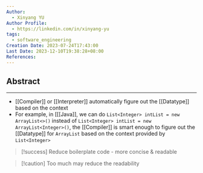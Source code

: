 ```yaml
---
Author:
  - Xinyang YU
Author Profile:
  - https://linkedin.com/in/xinyang-yu
tags:
  - software_engineering
Creation Date: 2023-07-24T17:43:00
Last Date: 2023-12-10T19:38:28+08:00
References: 
---
```

## Abstract
---
- [[Compiler]] or [[Interpreter]] automatically figure out the [[Datatype]] based on the context
- For example, in [[[Java]], we can do `List<Integer> intList = new ArrayList<>()` instead of `List<Integer> intList = new ArrayList<Integer>()`, the [[Compiler]] is smart enough to figure out the [[Datatype]] for `ArrayList` based on the context provided by `List<Integer>`


>[!success] Reduce boilerplate code - more concise & readable

>[!caution] Too much may reduce the readability